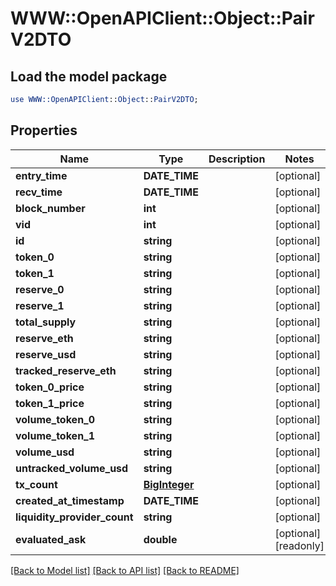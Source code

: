 # WWW::OpenAPIClient::Object::PairV2DTO

## Load the model package
```perl
use WWW::OpenAPIClient::Object::PairV2DTO;
```

## Properties
Name | Type | Description | Notes
------------ | ------------- | ------------- | -------------
**entry_time** | **DATE_TIME** |  | [optional] 
**recv_time** | **DATE_TIME** |  | [optional] 
**block_number** | **int** |  | [optional] 
**vid** | **int** |  | [optional] 
**id** | **string** |  | [optional] 
**token_0** | **string** |  | [optional] 
**token_1** | **string** |  | [optional] 
**reserve_0** | **string** |  | [optional] 
**reserve_1** | **string** |  | [optional] 
**total_supply** | **string** |  | [optional] 
**reserve_eth** | **string** |  | [optional] 
**reserve_usd** | **string** |  | [optional] 
**tracked_reserve_eth** | **string** |  | [optional] 
**token_0_price** | **string** |  | [optional] 
**token_1_price** | **string** |  | [optional] 
**volume_token_0** | **string** |  | [optional] 
**volume_token_1** | **string** |  | [optional] 
**volume_usd** | **string** |  | [optional] 
**untracked_volume_usd** | **string** |  | [optional] 
**tx_count** | [**BigInteger**](BigInteger.md) |  | [optional] 
**created_at_timestamp** | **DATE_TIME** |  | [optional] 
**liquidity_provider_count** | **string** |  | [optional] 
**evaluated_ask** | **double** |  | [optional] [readonly] 

[[Back to Model list]](../README.md#documentation-for-models) [[Back to API list]](../README.md#documentation-for-api-endpoints) [[Back to README]](../README.md)


